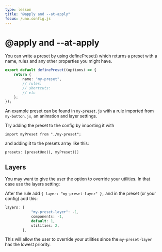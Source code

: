 ```yaml
---
type: lesson
title: "@apply and --at-apply"
focus: /uno.config.js
---
```


# @apply and --at-apply

You can write a preset by using definePreset() which returns a preset with a name, rules and any other properties you might have.

```ts
export default definePreset((options) => {
	return {
		name: "my-preset",
		// rules:
		// shortcuts:
		// etc
	};
});
```

An example preset can be found in `my-preset.js` with a rule imported from `my-button.js`, an animation and layer settings.

Try adding the preset to the config by importing it with

`import myPreset from "./my-preset";`

and adding it to the presets array like this:

`presets: [presetUno(), myPreset()]`

## Layers

You may want to give the user the option to override your utilities. In that case use the layers setting:

After the rule add `{ layer: "my-preset-layer" },` and in the preset (or your config) add this:

```ts
layers: {
			"my-preset-layer": -1,
			components: -1,
			default: 1,
			utilities: 2,
		},
```

This will allow the user to override your utilities since the `my-preset-layer` has the lowest priority.
